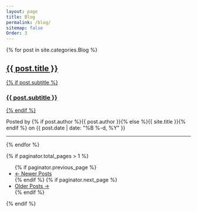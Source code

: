 ```yaml
---
layout: page
title: Blog
permalink: /blog/
sitemap: false
Order: 3
---
```

    
{% for post in site.categories.Blog %}
<div class="post-preview">
    <a href="{{ post.url | prepend: site.baseurl }}">
        <h2 class="post-title">            {{ post.title }}
        </h2>
        {% if post.subtitle %}
        <h3 class="post-subtitle">
            {{ post.subtitle }}
        </h3>
        {% endif %}
    </a>
    <p class="post-meta">Posted by {% if post.author %}{{ post.author }}{% else %}{{ site.title }}{% endif %} on {{ post.date | date: "%B %-d, %Y" }}</p>
</div>
<hr>
{% endfor %}

{% if paginator.total_pages > 1 %}
<ul class="pager">
    {% if paginator.previous_page %}
    <li class="previous">
        <a href="{{ paginator.previous_page_path | prepend: site.baseurl | replace: '//', '/' }}">&larr; Newer Posts</a>
    </li>
    {% endif %}
    {% if paginator.next_page %}
    <li class="next">
        <a href="{{ paginator.next_page_path | prepend: site.baseurl | replace: '//', '/' }}">Older Posts &rarr;</a>
    </li>
    {% endif %}
</ul>
{% endif %}
